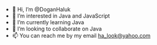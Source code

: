 - 👋 Hi, I’m @DoganHaluk
- 👀 I’m interested in Java and JavaScript
- 🌱 I’m currently learning Java
- 💞️ I’m looking to collaborate on Java
- 📫 You can reach me by my email ha_look@yahoo.com

<!---
DoganHaluk/DoganHaluk is a ✨ special ✨ repository because its `README.md` (this file) appears on your GitHub profile.
You can click the Preview link to take a look at your changes.
--->
